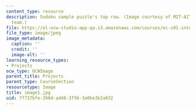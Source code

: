 ```yaml
---
content_type: resource
description: Sudoku sample puzzle's top row. (Image courtesy of MIT-AITI Kenya 2005
  team.)
file: https://ol-ocw-studio-app-qa.s3.amazonaws.com/courses/ec-s01-internet-technology-in-local-and-global-communities-spring-2005-summer-2005/7f737bfe260dad403f563a0be3b2a032_image1.jpg
file_type: image/jpeg
image_metadata:
  caption: ''
  credit: ''
  image-alt: ''
learning_resource_types:
- Projects
ocw_type: OCWImage
parent_title: Projects
parent_type: CourseSection
resourcetype: Image
title: image1.jpg
uid: 7f737bfe-260d-ad40-3f56-3a0be3b2a032
---
```

